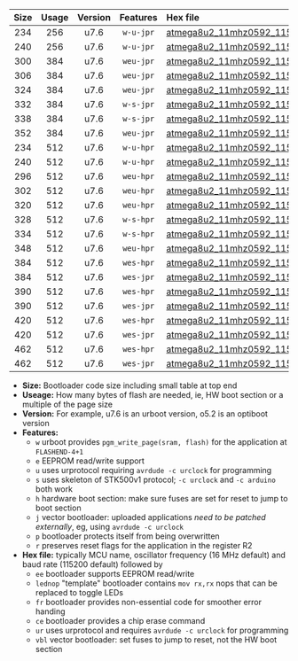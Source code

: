 |Size|Usage|Version|Features|Hex file|
|:-:|:-:|:-:|:-:|:--|
|234|256|u7.6|`w-u-jpr`|[atmega8u2_11mhz0592_115200bps_ur_vbl.hex](https://raw.githubusercontent.com/stefanrueger/urboot/main/atmega8u2_11mhz0592_115200bps_ur_vbl.hex)|
|240|256|u7.6|`w-u-jpr`|[atmega8u2_11mhz0592_115200bps_lednop_ur_vbl.hex](https://raw.githubusercontent.com/stefanrueger/urboot/main/atmega8u2_11mhz0592_115200bps_lednop_ur_vbl.hex)|
|300|384|u7.6|`weu-jpr`|[atmega8u2_11mhz0592_115200bps_ee_ur_vbl.hex](https://raw.githubusercontent.com/stefanrueger/urboot/main/atmega8u2_11mhz0592_115200bps_ee_ur_vbl.hex)|
|306|384|u7.6|`weu-jpr`|[atmega8u2_11mhz0592_115200bps_ee_lednop_ur_vbl.hex](https://raw.githubusercontent.com/stefanrueger/urboot/main/atmega8u2_11mhz0592_115200bps_ee_lednop_ur_vbl.hex)|
|324|384|u7.6|`weu-jpr`|[atmega8u2_11mhz0592_115200bps_ee_lednop_fr_ur_vbl.hex](https://raw.githubusercontent.com/stefanrueger/urboot/main/atmega8u2_11mhz0592_115200bps_ee_lednop_fr_ur_vbl.hex)|
|332|384|u7.6|`w-s-jpr`|[atmega8u2_11mhz0592_115200bps_vbl.hex](https://raw.githubusercontent.com/stefanrueger/urboot/main/atmega8u2_11mhz0592_115200bps_vbl.hex)|
|338|384|u7.6|`w-s-jpr`|[atmega8u2_11mhz0592_115200bps_lednop_vbl.hex](https://raw.githubusercontent.com/stefanrueger/urboot/main/atmega8u2_11mhz0592_115200bps_lednop_vbl.hex)|
|352|384|u7.6|`weu-jpr`|[atmega8u2_11mhz0592_115200bps_ee_lednop_fr_ce_ur_vbl.hex](https://raw.githubusercontent.com/stefanrueger/urboot/main/atmega8u2_11mhz0592_115200bps_ee_lednop_fr_ce_ur_vbl.hex)|
|234|512|u7.6|`w-u-hpr`|[atmega8u2_11mhz0592_115200bps_ur.hex](https://raw.githubusercontent.com/stefanrueger/urboot/main/atmega8u2_11mhz0592_115200bps_ur.hex)|
|240|512|u7.6|`w-u-hpr`|[atmega8u2_11mhz0592_115200bps_lednop_ur.hex](https://raw.githubusercontent.com/stefanrueger/urboot/main/atmega8u2_11mhz0592_115200bps_lednop_ur.hex)|
|296|512|u7.6|`weu-hpr`|[atmega8u2_11mhz0592_115200bps_ee_ur.hex](https://raw.githubusercontent.com/stefanrueger/urboot/main/atmega8u2_11mhz0592_115200bps_ee_ur.hex)|
|302|512|u7.6|`weu-hpr`|[atmega8u2_11mhz0592_115200bps_ee_lednop_ur.hex](https://raw.githubusercontent.com/stefanrueger/urboot/main/atmega8u2_11mhz0592_115200bps_ee_lednop_ur.hex)|
|320|512|u7.6|`weu-hpr`|[atmega8u2_11mhz0592_115200bps_ee_lednop_fr_ur.hex](https://raw.githubusercontent.com/stefanrueger/urboot/main/atmega8u2_11mhz0592_115200bps_ee_lednop_fr_ur.hex)|
|328|512|u7.6|`w-s-hpr`|[atmega8u2_11mhz0592_115200bps.hex](https://raw.githubusercontent.com/stefanrueger/urboot/main/atmega8u2_11mhz0592_115200bps.hex)|
|334|512|u7.6|`w-s-hpr`|[atmega8u2_11mhz0592_115200bps_lednop.hex](https://raw.githubusercontent.com/stefanrueger/urboot/main/atmega8u2_11mhz0592_115200bps_lednop.hex)|
|348|512|u7.6|`weu-hpr`|[atmega8u2_11mhz0592_115200bps_ee_lednop_fr_ce_ur.hex](https://raw.githubusercontent.com/stefanrueger/urboot/main/atmega8u2_11mhz0592_115200bps_ee_lednop_fr_ce_ur.hex)|
|384|512|u7.6|`wes-hpr`|[atmega8u2_11mhz0592_115200bps_ee.hex](https://raw.githubusercontent.com/stefanrueger/urboot/main/atmega8u2_11mhz0592_115200bps_ee.hex)|
|384|512|u7.6|`wes-jpr`|[atmega8u2_11mhz0592_115200bps_ee_vbl.hex](https://raw.githubusercontent.com/stefanrueger/urboot/main/atmega8u2_11mhz0592_115200bps_ee_vbl.hex)|
|390|512|u7.6|`wes-hpr`|[atmega8u2_11mhz0592_115200bps_ee_lednop.hex](https://raw.githubusercontent.com/stefanrueger/urboot/main/atmega8u2_11mhz0592_115200bps_ee_lednop.hex)|
|390|512|u7.6|`wes-jpr`|[atmega8u2_11mhz0592_115200bps_ee_lednop_vbl.hex](https://raw.githubusercontent.com/stefanrueger/urboot/main/atmega8u2_11mhz0592_115200bps_ee_lednop_vbl.hex)|
|420|512|u7.6|`wes-hpr`|[atmega8u2_11mhz0592_115200bps_ee_lednop_fr.hex](https://raw.githubusercontent.com/stefanrueger/urboot/main/atmega8u2_11mhz0592_115200bps_ee_lednop_fr.hex)|
|420|512|u7.6|`wes-jpr`|[atmega8u2_11mhz0592_115200bps_ee_lednop_fr_vbl.hex](https://raw.githubusercontent.com/stefanrueger/urboot/main/atmega8u2_11mhz0592_115200bps_ee_lednop_fr_vbl.hex)|
|462|512|u7.6|`wes-hpr`|[atmega8u2_11mhz0592_115200bps_ee_lednop_fr_ce.hex](https://raw.githubusercontent.com/stefanrueger/urboot/main/atmega8u2_11mhz0592_115200bps_ee_lednop_fr_ce.hex)|
|462|512|u7.6|`wes-jpr`|[atmega8u2_11mhz0592_115200bps_ee_lednop_fr_ce_vbl.hex](https://raw.githubusercontent.com/stefanrueger/urboot/main/atmega8u2_11mhz0592_115200bps_ee_lednop_fr_ce_vbl.hex)|

- **Size:** Bootloader code size including small table at top end
- **Useage:** How many bytes of flash are needed, ie, HW boot section or a multiple of the page size
- **Version:** For example, u7.6 is an urboot version, o5.2 is an optiboot version
- **Features:**
  + `w` urboot provides `pgm_write_page(sram, flash)` for the application at `FLASHEND-4+1`
  + `e` EEPROM read/write support
  + `u` uses urprotocol requiring `avrdude -c urclock` for programming
  + `s` uses skeleton of STK500v1 protocol; `-c urclock` and `-c arduino` both work
  + `h` hardware boot section: make sure fuses are set for reset to jump to boot section
  + `j` vector bootloader: uploaded applications *need to be patched externally*, eg, using `avrdude -c urclock`
  + `p` bootloader protects itself from being overwritten
  + `r` preserves reset flags for the application in the register R2
- **Hex file:** typically MCU name, oscillator frequency (16 MHz default) and baud rate (115200 default) followed by
  + `ee` bootloader supports EEPROM read/write
  + `lednop` "template" bootloader contains `mov rx,rx` nops that can be replaced to toggle LEDs
  + `fr` bootloader provides non-essential code for smoother error handing
  + `ce` bootloader provides a chip erase command
  + `ur` uses urprotocol and requires `avrdude -c urclock` for programming
  + `vbl` vector bootloader: set fuses to jump to reset, not the HW boot section
